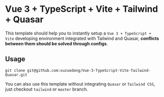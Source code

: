 # Vue 3 + TypeScript + Vite + Tailwind + Quasar

This template should help you to instantly setup a `Vue 3 + TypeScript + Vite` developing environment integrated with Tailwind and Quasar, **conflicts between them should be solved through configs**.

## Usage

``` shell
git clone git@github.com:xuzuodong/Vue-3-TypeScript-Vite-Tailwind-Quasar.git
```

You can also use this template without integrating `Quasar` or `Tailwind CSS`, just checkout `tailwind` or `master` branch.
